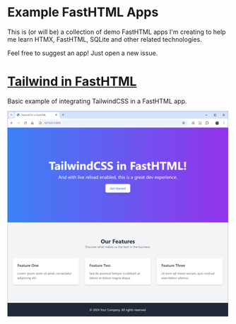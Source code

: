 # Example FastHTML Apps

This is (or will be) a collection of demo FastHTML apps I'm creating to help me learn HTMX, FastHTML, SQLite and other related technologies.

Feel free to suggest an app! Just open a new issue.

# [Tailwind in FastHTML](/01-tailwind-basic/)

Basic example of integrating TailwindCSS in a FastHTML app.

<img src="assets/01-tw-thumb.png" width="500" alt="TailwindCSS in a FastHTML app">
